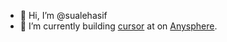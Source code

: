 - 👋 Hi, I’m @sualehasif
- 🌱 I’m currently building [cursor](https://cursor.sh) at on [Anysphere](https://anysphere.co).
